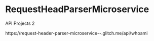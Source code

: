 # RequestHeadParserMicroservice

API Projects 2

https://request-header-parser-microservice--.glitch.me/api/whoami
